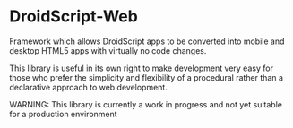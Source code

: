 # DroidScript-Web

Framework which allows DroidScript apps to be converted into mobile and desktop HTML5 apps with virtually no code changes.

This library is useful in its own right to make development very easy for those who prefer the simplicity and flexibility of a procedural rather than a declarative approach to web development.

WARNING: This library is currently a work in progress and not yet suitable for a production environment
